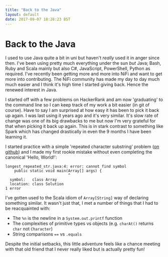 ```yaml
---
title: "Back to the Java"
layout: default
date: 2017-09-07 18:28:23 BST
---
```


# Back to the Java
I used to use Java quite a bit in uni but haven't *really* used it in anger since then. 
I've been using pretty much everything under the sun *but* Java; Bash, Ruby and Scala mainly but also C#, JavaScript, PowerShell, Python as required. I've recently been getting more and more into NiFi and want to get more into contributing. The NiFi community has made my day to day much much easier and I think it's high time I started giving back. Hence the renewed interest in Java.

I started off with a few problems on HackerRank and am now 'graduating' to the command line so I can keep track of my work a bit easier (in git of course). Have to say I am surprised at how easy it has been to pick it back up again.
I was last using it years ago and it's very similar. It's slow rate of change was one of its big drawbacks to me but now I'm very grateful for that when picking it back up again. This is in stark contrast to something like Spark which has changed drastically in even the 9 months I have been learning it.

I started practice with a simple 'repeated character substring' problem ([on github](https://github.com/SebastianCarroll/practice/blob/master/longest_substring/longest_repeated_str.java))
 and I made my first rookie mistake without even completing the canonical 'Hello, World!':

~~~
longest_repeated_str.java:4: error: cannot find symbol
    public static void main(Array[] args) {
                            ^
  symbol:   class Array
  location: class Solution
1 error
~~~

I've gotten used to the Scala idiom of `Array[String]` way of declaring something similar. It wasn't just that, I met a number of things that I had to be reacquainted with:

* The `%n` is the newline in a `System.out.printf` function
* The complexities of primitive types vs objects (e.g. `charAt()` returns `char` not `Character`)
* String comparisons `==` vs `.equals`

Despite the initial setbacks, this little adventure feels like a chance meeting with that old friend that I never really liked but is actually pretty fun!
